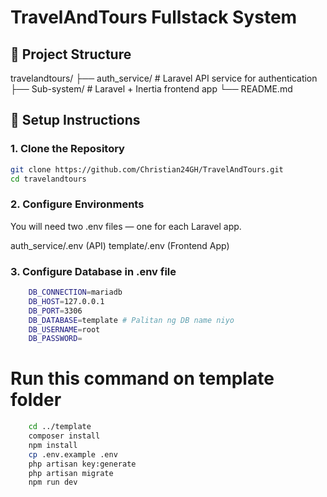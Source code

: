# TravelAndTours Fullstack System
## 🧱 Project Structure
travelandtours/
├── auth_service/ # Laravel API service for authentication
├── Sub-system/ # Laravel + Inertia frontend app
└── README.md

## 🚀 Setup Instructions

### 1. Clone the Repository

```bash
git clone https://github.com/Christian24GH/TravelAndTours.git
cd travelandtours

```
### 2. Configure Environments
You will need two .env files — one for each Laravel app.

auth_service/.env (API)
template/.env (Frontend App)

### 3. Configure Database in .env file
```bash
    DB_CONNECTION=mariadb
    DB_HOST=127.0.0.1
    DB_PORT=3306
    DB_DATABASE=template # Palitan ng DB name niyo
    DB_USERNAME=root
    DB_PASSWORD=
```

# Run this command on template folder
``` bash
    cd ../template
    composer install
    npm install
    cp .env.example .env
    php artisan key:generate
    php artisan migrate
    npm run dev
```



